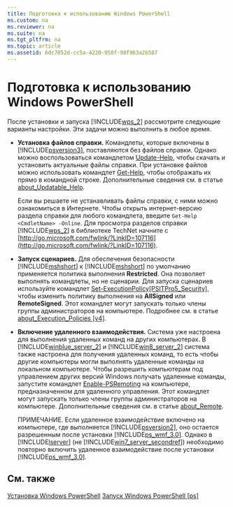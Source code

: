```yaml
---
title: Подготовка к использованию Windows PowerShell
ms.custom: na
ms.reviewer: na
ms.suite: na
ms.tgt_pltfrm: na
ms.topic: article
ms.assetid: 6dc7052d-cc5a-4220-950f-98f963a2b587
---
```

# Подготовка к использованию Windows PowerShell
После установки и запуска [!INCLUDE[wps_2](../Token/wps_2_md.md)] рассмотрите следующие варианты настройки. Эти задачи можно выполнить в любое время.

-   **Установка файлов справки.** Командлеты, которые включены в [!INCLUDE[psversion3](../Token/psversion3_md.md)], поставляются без файлов справки. Однако можно воспользоваться командлетом [Update-Help](https://technet.microsoft.com/en-us/library/93e1d870-ace6-432b-8778-8920291d7545), чтобы скачать и установить актуальные файлы справки. При установке файлов можно использовать командлет [Get-Help](https://technet.microsoft.com/en-us/library/1f46eeb4-49d7-4bec-bb29-395d9b42f54a), чтобы отображать их прямо в командной строке. Дополнительные сведения см. в статье [about_Updatable_Help](https://technet.microsoft.com/en-us/library/10bba75c-f4ac-4ca1-bbf3-8f34dd521ffe).

    Если вы решаете не устанавливать файлы справки, с ними можно ознакомиться в Интернете. Чтобы открыть интернет-версию раздела справки для любого командлета, введите `Get-Help <CmdletName> -Online`. Для просмотра разделов справки [!INCLUDE[wps_2](../Token/wps_2_md.md)] в библиотеке TechNet начните с [http://go.microsoft.com/fwlink/?LinkID=107116](http://go.microsoft.com/fwlink/?LinkID=107116).

-   **Запуск сценариев.** Для обеспечения безопасности [!INCLUDE[mshshort](../Token/mshshort_md.md)] к [!INCLUDE[mshshort](../Token/mshshort_md.md)] по умолчанию применяется политика выполнения **Restricted**. Она позволяет выполнять командлеты, но не сценарии. Для запуска сценариев используйте командлет [Set-ExecutionPolicy[PSITPro5_Security]](https://technet.microsoft.com/en-us/library/5690a0e1-495b-4e63-8280-65ead7bf01ab), чтобы изменить политику выполнения на **AllSigned** или **RemoteSigned**. Этот командлет могут запускать только члены группы администраторов на компьютере. Подробнее см. в статье [about_Execution_Policies [v4]](https://technet.microsoft.com/en-us/library/347708dc-1515-4d74-978b-8334603472e6).

-   **Включение удаленного взаимодействия.** Система уже настроена для выполнения удаленных команд на других компьютерах. В [!INCLUDE[winblue_server_2](../Token/winblue_server_2_md.md)] и [!INCLUDE[win8_server_2](../Token/win8_server_2_md.md)] система также настроена для получения удаленных команд, то есть чтобы другие компьютеры могли выполнять удаленные команды на локальном компьютере. Чтобы разрешить компьютерам под управлением других версий Windows получать удаленные команды, запустите командлет [Enable-PSRemoting](https://technet.microsoft.com/en-us/library/19437c28-33b8-4ac1-9113-8439cc8beffb) на компьютере, предназначенном для удаленного управления. Этот командлет могут запускать только члены группы администраторов на компьютере. Дополнительные сведения см. в статье [about_Remote](https://technet.microsoft.com/en-us/library/9b4a5c87-9162-4adf-bdfe-fbc80b9b8970).

    ПРИМЕЧАНИЕ. Если удаленное взаимодействие включено на компьютере, где выполняется [!INCLUDE[psversion2](../Token/psversion2_md.md)], оно остается разрешенным после установки [!INCLUDE[ps_wmf_3.0](../Token/ps_wmf_3.0_md.md)]. Однако в [!INCLUDE[lserver](../Token/lserver_md.md)] (не [!INCLUDE[win7_server_secondref](../Token/win7_server_secondref_md.md)]) необходимо повторно включить удаленное взаимодействие после установки [!INCLUDE[ps_wmf_3.0](../Token/ps_wmf_3.0_md.md)].

## См. также
[Установка Windows PowerShell](../Topic/Installing-Windows-PowerShell.md)
[Запуск Windows PowerShell [ps]](https://technet.microsoft.com/en-us/library/8ec8c2d7-8e7c-4722-a3d2-498fe5739a8e)



<!--HONumber=Apr16_HO2-->


